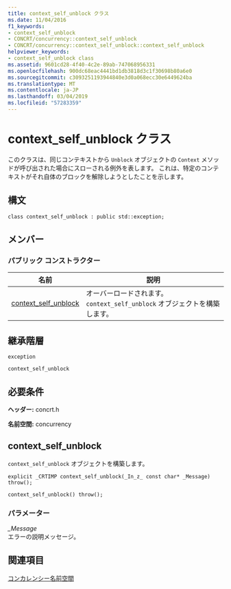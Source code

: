 ```yaml
---
title: context_self_unblock クラス
ms.date: 11/04/2016
f1_keywords:
- context_self_unblock
- CONCRT/concurrency::context_self_unblock
- CONCRT/concurrency::context_self_unblock::context_self_unblock
helpviewer_keywords:
- context_self_unblock class
ms.assetid: 9601cd28-4f40-4c2e-89ab-747068956331
ms.openlocfilehash: 900dc68eac4441bd1db3818d3c1f30698b80a6e0
ms.sourcegitcommit: c3093251193944840e3d0a068ecc30e6449624ba
ms.translationtype: MT
ms.contentlocale: ja-JP
ms.lasthandoff: 03/04/2019
ms.locfileid: "57283359"
---
```

# <a name="contextselfunblock-class"></a>context_self_unblock クラス

このクラスは、同じコンテキストから `Unblock` オブジェクトの `Context` メソッドが呼び出された場合にスローされる例外を表します。 これは、特定のコンテキストがそれ自体のブロックを解除しようとしたことを示します。

## <a name="syntax"></a>構文

```
class context_self_unblock : public std::exception;
```

## <a name="members"></a>メンバー

### <a name="public-constructors"></a>パブリック コンストラクター

|名前|説明|
|----------|-----------------|
|[context_self_unblock](#ctor)|オーバーロードされます。 `context_self_unblock` オブジェクトを構築します。|

## <a name="inheritance-hierarchy"></a>継承階層

`exception`

`context_self_unblock`

## <a name="requirements"></a>必要条件

**ヘッダー:** concrt.h

**名前空間:** concurrency

##  <a name="ctor"></a> context_self_unblock

`context_self_unblock` オブジェクトを構築します。

```
explicit _CRTIMP context_self_unblock(_In_z_ const char* _Message) throw();

context_self_unblock() throw();
```

### <a name="parameters"></a>パラメーター

*_Message*<br/>
エラーの説明メッセージ。

## <a name="see-also"></a>関連項目

[コンカレンシー名前空間](concurrency-namespace.md)
